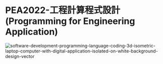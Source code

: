 # PEA2022-工程計算程式設計 (Programming for Engineering Application)
![software-development-programming-language-coding-3d-isometric-laptop-computer-with-digital-application-isolated-on-white-background-design-vector](https://user-images.githubusercontent.com/89326999/185780975-fac2ae43-69b1-444b-9fff-23febabec0a0.jpg)
